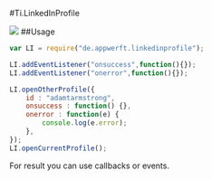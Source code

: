 #Ti.LinkedInProfile

![](https://encrypted-tbn0.gstatic.com/images?q=tbn:ANd9GcQPOr7ie7h6WqYwHZmsAOhwDY_TrfZ19aR9E_FEv10D-GBCIz24cA)
##Usage   

```javascript
var LI = require("de.appwerft.linkedinprofile");

LI.addEventListener("onsuccess",function(){});
LI.addEventListener("onerror",function(){});

LI.openOtherProfile({
	id : "adamtarmstrong",
	onsuccess : function() {},
	onerror : function(e) {
		console.log(e.error);
	},
});
LI.openCurrentProfile();
```
For result you can use callbacks or events.